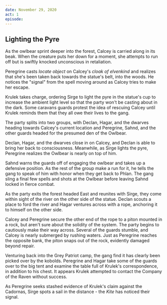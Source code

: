 ```yaml
---
date: November 29, 2020
act: 1
episode: 
---
```

##  Lighting the Pyre

As the owlbear sprint deeper into the forest, Calcey is carried along in its beak. When the creature puts her down for a moment, she attempts to run off but is swiftly knocked unconscious in retaliation.

Peregrine casts *locate object* on Calcey's *cloak of elvenkind* and realizes that she's been taken back towards the statue's belt, into the woods. He notices the "signal" from the spell moving around as Calcey tries to make her escape.

Krulek takes charge, ordering Sirge to light the pyre in the statue's cup to increase the ambient light level so that the party won't be casting about in the dark. Some caravans guards protest the idea of rescuing Calcey until Krulek reminds them that they all owe their lives to the gang.

The party splits into two groups, with Declan, Hagar, and the dwarves heading towards Calcey's current location and Peregrine, Sahnd, and the other guards headed for the presumed den of the Owlbear.

Declan, Hagar, and the dwarves close in on Calcey, and Declan is able to bring her back to consciousness. Meanwhile, as Sirge lights the pyre, Peregrine realizes the Owlbear is nearly on top of him.

Sahnd warns the guards off of engaging the owlbear and takes up a defensive position. As the rest of the group make a run for it, he tells the gang to speak of him with honor when they get back to Phlan. The gang sling a final few spells and shots at the Owlbear before leaving Sahnd locked in fierce combat.

As the party exits the forest headed East and reunites with Sirge, they come within sight of the river on the other side of the statue. Declan scouts a place to ford the river and Hagar ventures across with a rope, anchoring it to himself on the other side.

Calcey and Peregrine secure the other end of the rope to a piton mounted in a rock, but aren't sure about the solidity of the system. The party begins to cautiously make their way across. Several of the guards stumble, and Calcey is nearly submerged by rushing waters. Just as Peregrine reaches the opposite bank, the piton snaps out of the rock, evidently damaged beyond repair.

Venturing back into the Grey Patriot camp, the gang find it has clearly been picked over by the kobolds. Peregrine and Hagar take some of the guards over to the big tent and examine the table full of Krulek's correspondence, in addition to his chest. It appears Krulek attempted to contact the Company of the Raven without success.

As Peregrine seeks stashed evidence of Krulek's claim against the Cadornas, Sirge spots a sail in the distance - the *Kite* has noticed their signal.
